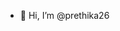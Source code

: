 - 👋 Hi, I’m @prethika26

<!---
prethika26/prethika26 is a ✨ special ✨ repository because its `README.md` (this file) appears on your GitHub profile.
You can click the Preview link to take a look at your changes.
--->
